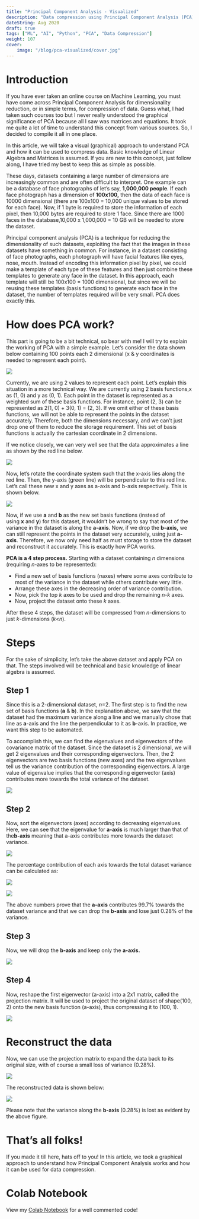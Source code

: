```yaml
---
title: "Principal Component Analysis - Visualized"
description: "Data compression using Principal Component Analysis (PCA)"
dateString: Aug 2020
draft: true
tags: ["ML", "AI", "Python", "PCA", "Data Compression"]
weight: 107
cover:
    image: "/blog/pca-visualized/cover.jpg"
---
```

# Introduction

If you have ever taken an online course on Machine Learning, you must have come across Principal Component Analysis for dimensionality reduction, or in simple terms, for compression of data. Guess what, I had taken such courses too but I never really understood the graphical significance of PCA because all I saw was matrices and equations. It took me quite a lot of time to understand this concept from various sources. So, I decided to compile it all in one place.

In this article, we will take a visual (graphical) approach to understand PCA and how it can be used to compress data. Basic knowledge of Linear Algebra and Matrices is assumed. If you are new to this concept, just follow along, I have tried my best to keep this as simple as possible.

These days, datasets containing a large number of dimensions are increasingly common and are often difficult to interpret. One example can be a database of face photographs of let’s say, **1,000,000 people**. If each face photograph has a dimension of **100x100,** then the data of each face is 10000 dimensional (there are 100x100 = 10,000 unique values to be stored for each face). Now, if 1 byte is required to store the information of each pixel, then 10,000 bytes are required to store 1 face. Since there are 1000 faces in the database,10,000 x 1,000,000 = 10 GB will be needed to store the dataset.

Principal component analysis (PCA) is a technique for reducing the dimensionality of such datasets, exploiting the fact that the images in these datasets have something in common. For instance, in a dataset consisting of face photographs, each photograph will have facial features like eyes, nose, mouth. Instead of encoding this information pixel by pixel, we could make a template of each type of these features and then just combine these templates to generate any face in the dataset. In this approach, each template will still be 100x100 = 1000 dimensional, but since we will be reusing these templates (basis functions) to generate each face in the dataset, the number of templates required will be very small. PCA does exactly this.

# How does PCA work?

This part is going to be a bit technical, so bear with me! I will try to explain the working of PCA with a simple example. Let’s consider the data shown below containing 100 points each 2 dimensional (x & y coordinates is needed to represent each point).

![](/blog/pca-visualized/img1.png#center)

Currently, we are using 2 values to represent each point. Let’s explain this situation in a more technical way. We are currently using 2 basis functions,x as (1, 0) and y as (0, 1). Each point in the dataset is represented as a weighted sum of these basis functions. For instance, point (2, 3) can be represented as 2(1, 0) + 3(0, 1) = (2, 3). If we omit either of these basis functions, we will not be able to represent the points in the dataset accurately. Therefore, both the dimensions necessary, and we can’t just drop one of them to reduce the storage requirement. This set of basis functions is actually the cartesian coordinate in 2 dimensions.

If we notice closely, we can very well see that the data approximates a line as shown by the red line below.

![](/blog/pca-visualized/img2.png#center)

Now, let’s rotate the coordinate system such that the x-axis lies along the red line. Then, the y-axis (green line) will be perpendicular to this red line. Let’s call these new x and y axes as a-axis and b-axis respectively. This is shown below.

![](/blog/pca-visualized/img3.png#center)

Now, if we use **a** and **b** as the new set basis functions (instead of using **x** and **y**) for this dataset, it wouldn’t be wrong to say that most of the variance in the dataset is along the **a-axis**. Now, if we drop the **b-axis,** we can still represent the points in the dataset very accurately, using just **a-axis**. Therefore, we now only need half as must storage to store the dataset and reconstruct it accurately. This is exactly how PCA works.

**PCA is a 4 step process.** Starting with a dataset containing *n* dimensions (requiring *n*-axes to be represented):

- Find a new set of basis functions (*n*axes) where some axes contribute to most of the variance in the dataset while others contribute very little.
- Arrange these axes in the decreasing order of variance contribution.
- Now, pick the top *k* axes to be used and drop the remaining *n-k* axes.
- Now, project the dataset onto these *k* axes.

After these 4 steps, the dataset will be compressed from *n*-dimensions to just *k*-dimensions (*k*<*n*).

# Steps

For the sake of simplicity, let’s take the above dataset and apply PCA on that. The steps involved will be technical and basic knowledge of linear algebra is assumed.

## Step 1

Since this is a 2-dimensional dataset, *n*=2. The first step is to find the new set of basis functions (**a** & **b**). In the explanation above, we saw that the dataset had the maximum variance along a line and we manually chose that line as **a**-axis and the line the perpendicular to it as **b**-axis. In practice, we want this step to be automated.

To accomplish this, we can find the eigenvalues and eigenvectors of the covariance matrix of the dataset. Since the dataset is 2 dimensional, we will get 2 eigenvalues and their corresponding eigenvectors. Then, the 2 eigenvectors are two basis functions (new axes) and the two eigenvalues tell us the variance contribution of the corresponding eigenvectors. A large value of eigenvalue implies that the corresponding eigenvector (axis) contributes more towards the total variance of the dataset.

![](/blog/pca-visualized/img4.png#center)

## Step 2

Now, sort the eigenvectors (axes) according to decreasing eigenvalues. Here, we can see that the eigenvalue for **a-axis** is much larger than that of the**b-axis** meaning that a-axis contributes more towards the dataset variance.

![](/blog/pca-visualized/img5.png#center)

The percentage contribution of each axis towards the total dataset variance can be calculated as:

![](/blog/pca-visualized/img6.jpg#center)

![](/blog/pca-visualized/img7.png#center)

The above numbers prove that the **a-axis** contributes 99.7% towards the dataset variance and that we can drop the **b-axis** and lose just 0.28% of the variance.

## Step 3

Now, we will drop the **b-axis** and keep only the **a-axis.**

![](/blog/pca-visualized/img8.png#center)

## Step 4

Now, reshape the first eigenvector (a-axis) into a 2x1 matrix, called the projection matrix. It will be used to project the original dataset of shape(100, 2) onto the new basis function (a-axis), thus compressing it to (100, 1).

![](/blog/pca-visualized/img9.jpg#center)

# Reconstruct the data

Now, we can use the projection matrix to expand the data back to its original size, with of course a small loss of variance (0.28%).

![](/blog/pca-visualized/img10.jpg#center)

The reconstructed data is shown below:


![](/blog/pca-visualized/img11.png#center)

Please note that the variance along the **b-axis** (0.28%) is lost as evident by the above figure.

# That’s all folks!

If you made it till here, hats off to you! In this article, we took a graphical approach to understand how Principal Component Analysis works and how it can be used for data compression. 

# Colab Notebook

View my [Colab Notebook](https://colab.research.google.com/drive/1QQcoE501NS9nPBAmlg12zQWHCT1IlI96) for a well commented code!